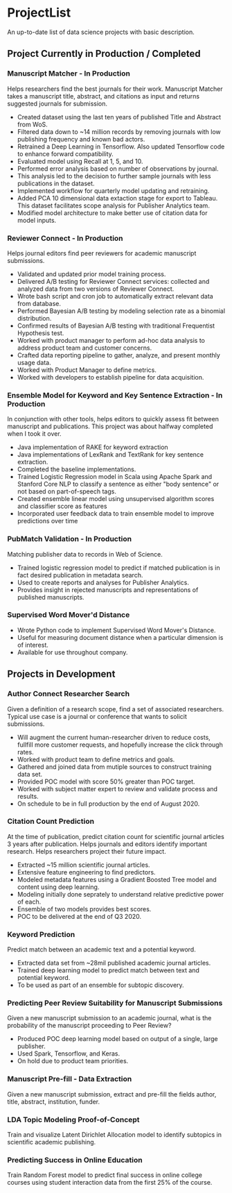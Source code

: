 # ProjectList
An up-to-date list of data science projects with basic description.

## Project Currently in Production / Completed
### Manuscript Matcher - In Production
Helps researchers find the best journals for their work. Manuscript Matcher takes a manuscript title, abstract, and citations as input and returns suggested journals for submission. 
* Created dataset using the last ten years of published Title and Abstract from WoS.
* Filtered data down to ~14 million records by removing journals with low publishing frequency and known bad actors.
* Retrained a Deep Learning in Tensorflow. Also updated Tensorflow code to enhance forward compatibility.
* Evaluated model using Recall at 1, 5, and 10.
* Performed error analysis based on number of observations by journal.
* This analysis led to the decision to further sample journals with less publications in the dataset.
* Implemented workflow for quarterly model updating and retraining.
* Added PCA 10 dimensional data extaction stage for export to Tableau. This dataset facilitates scope analysis for Publisher Analytics team.
* Modified model architecture to make better use of citation data for model inputs.

### Reviewer Connect - In Production
Helps journal editors find peer reviewers for academic manuscript submissions.
* Validated and updated prior model training process.
* Delivered A/B testing for Reviewer Connect services: collected and analyzed data from two versions of Reviewer Connect.
* Wrote bash script and cron job to automatically extract relevant data from database.
* Performed Bayesian A/B testing by modeling selection rate as a binomial distribution.
* Confirmed results of Bayesian A/B testing with traditional Frequentist Hypothesis test.
* Worked with product manager to perform ad-hoc data analysis to address product team and customer concerns.
* Crafted data reporting pipeline to gather, analyze, and present monthly usage data.
* Worked with Product Manager to define metrics.
* Worked with developers to establish pipeline for data acquisition.

### Ensemble Model for Keyword and Key Sentence Extraction - In Production
In conjunction with other tools, helps editors to quickly assess fit between manuscript and publications. This project was about halfway completed when I took it over.
* Java implementation of RAKE for keyword extraction
* Java implementations of LexRank and TextRank for key sentence extraction. 
* Completed the baseline implementations.
* Trained Logistic Regression model in Scala using Apache Spark and Stanford Core NLP to classify a sentence as either "body sentence" or not based on part-of-speech tags.
* Created ensemble linear model using unsupervised algorithm scores and classifier score as features
* Incorporated user feedback data to train ensemble model to improve predictions over time

### PubMatch Validation - In Production
Matching publisher data to records in Web of Science.
* Trained logistic regression model to predict if matched publication is in fact desired publication in metadata search.
* Used to create reports and analyses for Publisher Analytics.
* Provides insight in rejected manuscripts and representations of published manuscripts.

### Supervised Word Mover'd Distance
* Wrote Python code to implement Supervised Word Mover's Distance.
* Useful for measuring document distance when a particular dimension is of interest.
* Available for use throughout company.

## Projects in Development
### Author Connect Researcher Search
Given a definition of a research scope, find a set of associated researchers. Typical use case is a journal or conference that wants to solicit submissions.
* Will augment the current human-researcher driven to reduce costs, fullfill more customer requests, and hopefully increase the click through rates.
* Worked with product team to define metrics and goals.
* Gathered and joined data from mutiple sources to construct training data set.
* Provided POC model with score 50% greater than POC target.
* Worked with subject matter expert to review and validate process and results.
* On schedule to be in full production by the end of August 2020.

### Citation Count Prediction
At the time of publication, predict citation count for scientific journal articles 3 years after publication. Helps journals and editors identify important research. Helps researchers project their future impact.
* Extracted ~15 million scientific journal articles.
* Extensive feature engineering to find predictors.
* Modeled metadata features using a Gradient Boosted Tree model and content using deep learning.
* Modeling initially done seprately to understand relative predictive power of each.
* Ensemble of two models provides best scores.
* POC to be delivered at the end of Q3 2020.

### Keyword Prediction
Predict match between an academic text and a potential keyword.
* Extracted data set from ~28mil published academic journal articles.
* Trained deep learning model to predict match between text and potential keyword.
* To be used as part of an ensemble for subtopic discovery.

### Predicting Peer Review Suitability for Manuscript Submissions
Given a new manuscript submission to an academic journal, what is the probability of the manuscript proceeding to Peer Review?
* Produced POC deep learning model based on output of a single, large publisher.
* Used Spark, Tensorflow, and Keras.
* On hold due to product team priorities.

### Manuscript Pre-fill - Data Extraction
Given a new manuscript submission, extract and pre-fill the fields author, title, abstract, institution, funder.

### LDA Topic Modeling Proof-of-Concept
Train and visualize Latent Dirichlet Allocation model to identify subtopics in scientific academic publishing.

### Predicting Success in Online Education
Train Random Forest model to predict final success in online college courses using student interaction data from the first 25% of the course.
